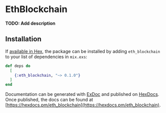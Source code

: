 # EthBlockchain

**TODO: Add description**

## Installation

If [available in Hex](https://hex.pm/docs/publish), the package can be installed
by adding `eth_blockchain` to your list of dependencies in `mix.exs`:

```elixir
def deps do
  [
    {:eth_blockchain, "~> 0.1.0"}
  ]
end
```

Documentation can be generated with [ExDoc](https://github.com/elixir-lang/ex_doc)
and published on [HexDocs](https://hexdocs.pm). Once published, the docs can
be found at [https://hexdocs.pm/eth_blockchain](https://hexdocs.pm/eth_blockchain).
